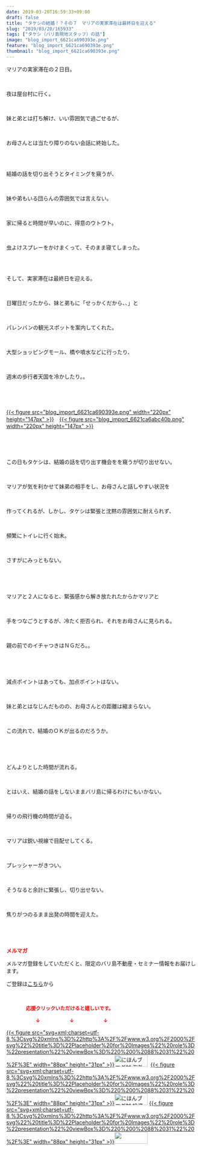 ```yaml
---
date: 2019-03-20T16:59:33+09:00
draft: false
title: "タケシの結婚！？その７　マリアの実家滞在は最終日を迎える"
slug: "2019/03/20/165933"
tags: ["タケシ（バリ島現地スタッフ）の話"]
image: "blog_import_6621ca690393e.png"
feature: "blog_import_6621ca690393e.png"
thumbnail: "blog_import_6621ca690393e.png"
---
```

<p>マリアの実家滞在の２日目。</p><p> </p><p>夜は屋台村に行く。</p><p> </p><p>妹と弟とは打ち解け、いい雰囲気で過ごせるが、</p><p> </p><p>お母さんとは当たり障りのない会話に終始した。</p><p> </p><p><br/>結婚の話を切り出そうとタイミングを窺うが、</p><p> </p><p>妹や弟もいる団らんの雰囲気では言えない。</p><p> </p><p>家に帰ると時間が早いのに、得意のウトウト。</p><p> </p><p>虫よけスプレーをかけまくって、そのまま寝てしまった。</p><p> </p><p><br/>そして、実家滞在は最終日を迎える。</p><p> </p><p>日曜日だったから、妹と弟もに「せっかくだから、、」と</p><p> </p><p>パレンバンの観光スポットを案内してくれた。</p><p> </p><p>大型ショッピングモール、橋や噴水などに行ったり、</p><p> </p><p>週末の歩行者天国を冷かしたり。。</p><p> </p><p> </p><p><a href="blog_import_6621ca690393e.png">{{< figure src="blog_import_6621ca690393e.png" width="220px" height="147px" >}}</a>　<a href="blog_import_6621ca6abc40b.png">{{< figure src="blog_import_6621ca6abc40b.png" width="220px" height="147px" >}}</a></p><p> </p><p> </p><p>この日もタケシは、結婚の話を切り出す機会をを窺うが切り出せない。</p><p> </p><p>マリアが気を利かせて妹弟の相手をし、お母さんと話しやすい状況を</p><p> </p><p>作ってくれるが、しかし、タケシは緊張と沈黙の雰囲気に耐えられず、</p><p> </p><p>頻繁にトイレに行く始末。</p><p> </p><p>さすがにみっともない。</p><p> </p><p> </p><p>マリアと２人になると、緊張感から解き放たれたからかマリアと</p><p> </p><p>手をつなごうとするが、冷たく拒否られ、それをお母さんに見られる。</p><p> </p><p>親の前でのイチャつきはＮＧだろ。。</p><p> </p><p> </p><p>減点ポイントはあっても、加点ポイントはない。</p><p> </p><p>妹と弟とはなじんだものの、お母さんとの距離は縮まらない。</p><p> </p><p>この流れで、結婚のＯＫが出るのだろうか。</p><p> </p><p> </p><p>どんよりとした時間が流れる。</p><p> </p><p>とはいえ、結婚の話をしないままバリ島に帰るわけにもいかない。</p><p> </p><p>帰りの飛行機の時間が迫る。</p><p> </p><p>マリアは鋭い視線で目配せしてくる。</p><p> </p><p>プレッシャーがきつい。</p><p> </p><p>そうなると余計に緊張し、切り出せない。</p><p> </p><p>焦りがつのるまま出発の時間を迎えた。</p><p> </p><p> </p><p><span style="font-weight: bold;"><span style="color: rgb(255, 0, 0);">メルマガ</span></span></p><p>メルマガ登録をしていただくと、限定のバリ島不動産・セミナー情報をお届けします。</p><p>ご登録は<a href="f9eeVI" target="_blank">こちら</a>から</p><p style="text-align: center;"> </p><p><font color="#ff0000" size="2"><strong>　　　　応援クリックいただけると嬉しいです。</strong></font></p><p><font color="#ff0000" size="2"><strong>　　　　　　↓　　　　　　↓　　　　　　↓</strong></font></p><p><a href="ranking.html?p_cid=01260127" id="&amp;blogmura_banner">{{< figure src="svg+xml;charset=utf-8,%3Csvg%20xmlns%3D%22http%3A%2F%2Fwww.w3.org%2F2000%2Fsvg%22%20title%3D%22Placeholder%20for%20Images%22%20role%3D%22presentation%22%20viewBox%3D%220%200%2088%2031%22%20%2F%3E" width="88px" height="31px" >}}<noscript><img alt="にほんブログ村 海外生活ブログ バリ島情報へ" border="0" height="31" src="//overseas.blogmura.com/bali/img/bali88_31.gif" width="88"></noscript></a>  <a href="ranking.html?p_cid=01260127" id="&amp;blogmura_banner">{{< figure src="svg+xml;charset=utf-8,%3Csvg%20xmlns%3D%22http%3A%2F%2Fwww.w3.org%2F2000%2Fsvg%22%20title%3D%22Placeholder%20for%20Images%22%20role%3D%22presentation%22%20viewBox%3D%220%200%2088%2031%22%20%2F%3E" width="88px" height="31px" >}}<noscript><img alt="にほんブログ村 投資ブログ 不動産投資へ" border="0" height="31" src="//investment.blogmura.com/hudousantoushi/img/hudousantoushi88_31.gif" width="88"></noscript></a> <a href="link.php?1804582" title="人気ブログランキングへ">{{< figure src="svg+xml;charset=utf-8,%3Csvg%20xmlns%3D%22http%3A%2F%2Fwww.w3.org%2F2000%2Fsvg%22%20title%3D%22Placeholder%20for%20Images%22%20role%3D%22presentation%22%20viewBox%3D%220%200%2088%2031%22%20%2F%3E" width="88px" height="31px" >}}<noscript><img border="0" height="31" src="https://blog.with2.net/img/banner/banner_22.gif" width="88"></noscript></a></p><p> </p>


